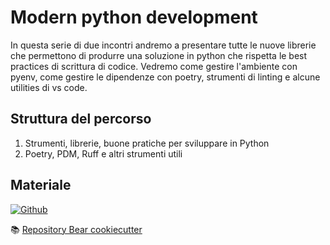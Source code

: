 # Modern python development

In questa serie di due incontri andremo a presentare tutte le nuove librerie che permettono di produrre una soluzione in python che rispetta le best practices di scrittura di codice.
Vedremo come gestire l'ambiente con pyenv, come gestire le dipendenze con poetry, strumenti di linting e alcune utilities di vs code.

## Struttura del percorso

1. Strumenti, librerie, buone pratiche per sviluppare in Python
2. Poetry, PDM, Ruff e altri strumenti utili

## Materiale

[![Github](https://img.shields.io/badge/GitHub-181717.svg?style=for-the-badge&logo=GitHub&logoColor=white)](https://github.com/PythonBiellaGroup/MaterialeSerate/tree/master/ModernPythonDevelopment)

📚 [Repository Bear cookiecutter](https://github.com/PythonBiellaGroup/Bear)